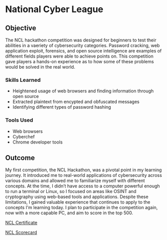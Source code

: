 # National Cyber League

## Objective

The NCL hackathon competition was designed for beginners to test their abilities in a vaeriety of cybersecurity categories. Password cracking, web application exploit, forensics, and open source intelligence are examples of different fields players were able to achieve points on. This competition gave players a hands-on experience as to how some of these problems would be solved in the real world.

### Skills Learned

- Heightened usage of web browsers and finding information through open source
- Extracted plaintext from encypted and obfuscated messages
- Identifying different types of password hashing

### Tools Used

- Web browsers
- Cyberchef
- Chrome developer tools

## Outcome

My first competition, the NCL Hackathon, was a pivotal point in my learning journey. It introduced me to real-world applications of cybersecurity across various domains and allowed me to familiarize myself with different concepts. At the time, I didn’t have access to a computer powerful enough to run a terminal or Linux, so I focused on areas like OSINT and cryptography using web-based tools and applications. Despite these limitations, I gained valuable experience that continues to apply to the concepts I'm learning today. I plan to participate in the competition again, now with a more capable PC, and aim to score in the top 500.

<a href="file:///C:/Users/Justin/Downloads/Justin%20Min%20-%20Cyber%20Skyline%20Certificate.pdf">NCL Certificate</a>

<a href="https://github.com/jkmin687/NCL-Hackathon/blob/main/Justin%20Min%20-%20Cyber%20Skyline%20Report.pdf">NCL Scorecard</a>
